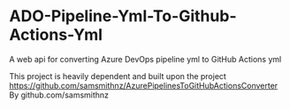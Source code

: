 # ADO-Pipeline-Yml-To-Github-Actions-Yml
A web api for converting Azure DevOps pipeline yml to GitHub Actions yml


This project is heavily dependent and built upon the project 
https://github.com/samsmithnz/AzurePipelinesToGitHubActionsConverter
By 
github.com/samsmithnz